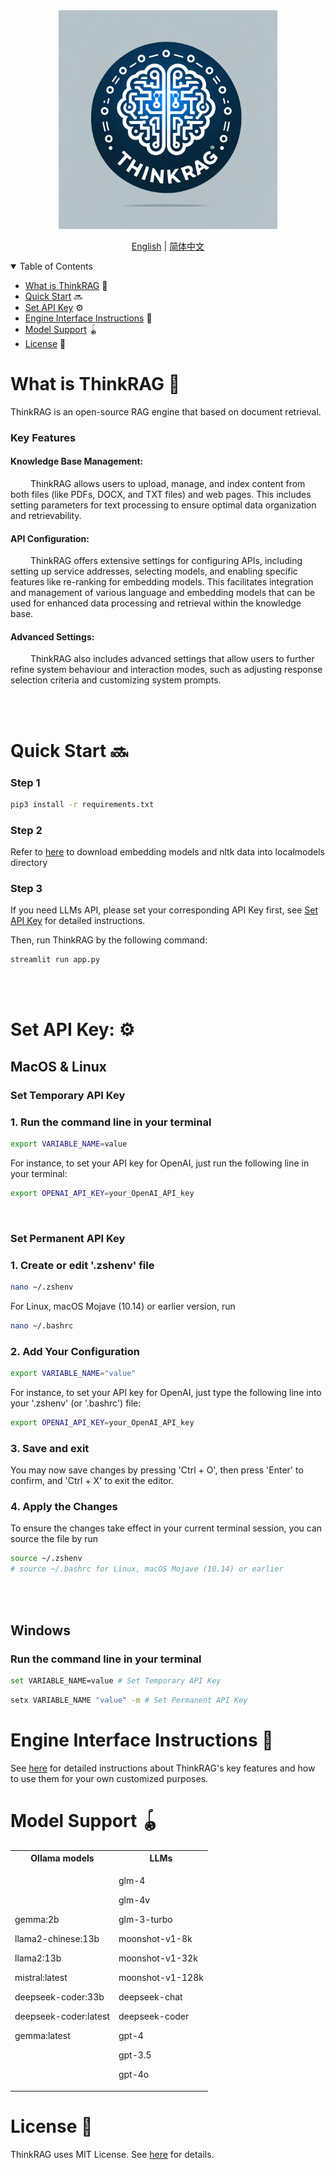 <div align="center">
<img src="web/src/temporary_logo.png" width="350" alt="temporary_logo">
</a>
</div>




<p align="center">
  <a href="./README.md">English</a> |
  <a href="./README_zh.md">简体中文</a>
</p>




<details open>
<summary></b> Table of Contents</b></summary>

- [What is ThinkRAG](#What-is-ThinkRAG) 🤔
- [Quick Start](#quick-start) 🔜
- [Set API Key](#set-api-key) ⚙️
- [Engine Interface Instructions](#engine-interface-instructions) 📖
- [Model Support](#model-support) 🪀
- [License](#license) 📄

</details>

<div id='What-is-ThinkRAG'></a>

# What is ThinkRAG 🤔
ThinkRAG is an open-source RAG engine that based on document retrieval.

### Key Features

#### Knowledge Base Management: 

&emsp;&emsp; ThinkRAG allows users to upload, manage, and index content from both files (like PDFs, DOCX, and TXT files) and web pages. This includes setting parameters for text processing to ensure optimal data organization and retrievability.

#### API Configuration:

&emsp;&emsp; ThinkRAG offers extensive settings for configuring APIs, including setting up service addresses, selecting models, and enabling specific features like re-ranking for embedding models. This facilitates integration and management of various language and embedding models that can be used for enhanced data processing and retrieval within the knowledge base.

#### Advanced Settings:

&emsp;&emsp; ThinkRAG also includes advanced settings that allow users to further refine system behaviour and interaction modes, such as adjusting response selection criteria and customizing system prompts.



</br></br>

<div id='quick-start'></a>

# Quick Start 🔜

### Step 1
```bash
pip3 install -r requirements.txt
```
### Step 2

Refer to [here](/docs/HowToDownloadModels.md) to download embedding models and nltk data into localmodels directory

### Step 3

If you need LLMs API, please set your corresponding API Key first, see [Set API Key](#set-api-key) for detailed instructions.

Then, run ThinkRAG by the following command:
```bash
streamlit run app.py
```
<br/><br/>

<div id='set-api-key'></a>

# Set API Key: ⚙️


## MacOS & Linux

### Set Temporary API Key
### 1. Run the command line in your terminal
```bash
export VARIABLE_NAME=value
```
For instance, to set your API key for OpenAI, just run the following line in your terminal:
```bash
export OPENAI_API_KEY=your_OpenAI_API_key 
```
<br/>

### Set Permanent API Key
### 1. Create or edit '.zshenv' file

```bash
nano ~/.zshenv
```
For Linux, macOS Mojave (10.14) or earlier version, run 
```bash
nano ~/.bashrc
```
### 2. Add Your Configuration
```bash
export VARIABLE_NAME="value"
```
For instance, to set your API key for OpenAI, just type the following line into your '.zshenv' (or '.bashrc') file:
```bash
export OPENAI_API_KEY=your_OpenAI_API_key 
```
### 3. Save and exit
You may now save changes by pressing 'Ctrl + O', then press 'Enter' to confirm, and 'Ctrl + X' to exit the editor.

### 4. Apply the Changes
To ensure the changes take effect in your current terminal session, you can source the file by run
```bash
source ~/.zshenv 
# source ~/.bashrc for Linux, macOS Mojave (10.14) or earlier
```
</br></br>

## Windows


### Run the command line in your terminal

```bash
set VARIABLE_NAME=value # Set Temporary API Key
```

```bash
setx VARIABLE_NAME "value" -m # Set Permanent API Key
```

<div id='engine-interface-instructions'></a>

# Engine Interface Instructions 📖

See [here](instructions.md) for detailed instructions about ThinkRAG's key features and how to use them for your own customized purposes.

<div id='model-support'></a>

# Model Support 🪀

<table>
<tr>
<th> Ollama models </th>
<th> LLMs </th>
</tr>
<tr>
<td>

gemma:2b

llama2-chinese:13b

llama2:13b

mistral:latest

deepseek-coder:33b

deepseek-coder:latest

gemma:latest

</td>
<td>

glm-4

glm-4v

glm-3-turbo

moonshot-v1-8k

moonshot-v1-32k

moonshot-v1-128k

deepseek-chat

deepseek-coder

gpt-4

gpt-3.5

gpt-4o

</td>
</tr>
</table>

<div id='license'></a>

# License 📄

ThinkRAG uses MIT License. See [here](LICENSE) for details.







